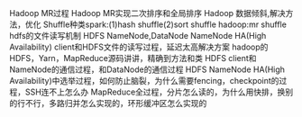 Hadoop MR过程
Hadoop MR实现二次排序和全局排序
Hadoop 数据倾斜,解决方法，优化
Shuffle种类spark:(1)hash shuffle(2)sort shuffle hadoop:mr shuffle
hdfs的文件读写机制
HDFS NameNode,DataNode
NameNode HA(High Availability)
client和HDFS文件的读写过程，延迟太高解决方案
hadoop的HDFS，Yarn，MapReduce源码讲讲，精确到方法和类
HDFS client和NameNode的通信过程，和DataNode的通信过程
HDFS NameNode HA(High Availability)中选举过程，如何防止脑裂，为什么需要fencing，checkpoint的过程，SSH连不上怎么办
MapReduce全过程，分片怎么读的，为什么用快排，换别的行不行，多路归并怎么实现的，环形缓冲区怎么实现的
